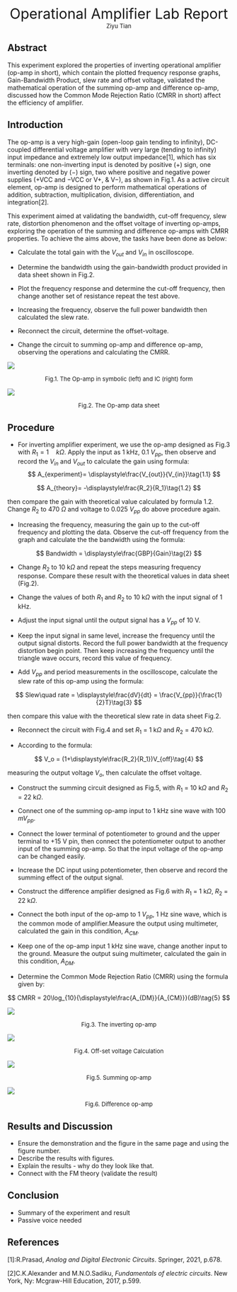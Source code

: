 <div align='center' ><font size ='6'>Operational Amplifier Lab Report</font> </div>

<div align='center' ><font size ='2'>Ziyu Tian</font> </div>

## Abstract 

This experiment explored the properties of inverting operational amplifier (op-amp in short), which contain the plotted frequency response graphs, Gain-Bandwidth Product, slew rate and offset voltage, validated the mathematical operation of the summing op-amp and difference op-amp, discussed how the Common Mode Rejection Ratio (CMRR in short) affect the efficiency of amplifier.

## Introduction 

The op-amp is a very high-gain (open-loop gain tending to infinity), DC-coupled differential voltage amplifier with very large (tending to infinity) input impedance and extremely low output impedance[1], which has six terminals: one non-inverting input is denoted by positive (+) sign, one inverting denoted by (−) sign, two where positive and negative power supplies (+VCC and −VCC or V+, & V−), as shown in Fig.1. As a active circuit element, op-amp is designed to perform mathematical operations of addition, subtraction, multiplication, division, differentiation, and integration[2].

This experiment aimed at validating the bandwidth, cut-off frequency, slew rate, distortion phenomenon and the offset voltage of inverting op-amps, exploring the operation of the summing and difference op-amps with CMRR properties. To achieve the aims above, the tasks have been done as below:

- Calculate the total gain with the $V_{out}$ and $V_{in}$ in oscilloscope.

- Determine the bandwidth using the gain-bandwidth product provided in data sheet shown in Fig.2.

- Plot the frequency response and determine the cut-off frequency, then change another set of resistance repeat the test above.

- Increasing the frequency, observe the full power bandwidth then calculated the slew rate.

- Reconnect the circuit, determine the offset-voltage.

- Change the circuit to summing op-amp and difference op-amp, observing the operations and calculating the CMRR.


![](image/2023-01-03-08-02-48.png)
<font size=2><center>Fig.1. The Op-amp in symbolic (left) and IC (right) form  </center></font>

![](image/2023-01-03-08-33-08.png)
<font size=2><center>Fig.2. The Op-amp data sheet </center></font>

## Procedure 

- For inverting amplifier experiment, we use the op-amp designed as Fig.3 with $R_1=1\quad k\Omega$. Apply the input as 1 kHz, 0.1 $V_{pp}$, then observe and record the $V_{in}$ and $V_{out}$ to calculate the gain using formula:
$$
A_{experiment}= \displaystyle\frac{V_{out}}{V_{in}}\tag{1.1}
$$

$$
A_{theory}= -\displaystyle\frac{R_2}{R_1}\tag{1.2}
$$

then compare the gain with theoretical value calculated by formula 1.2. Change $R_2$ to 470 $\Omega$ and voltage to 0.025 $V_{pp}$ do above procedure again.

- Increasing the frequency, measuring the gain up to the cut-off frequency and plotting the data. Observe the cut-off frequency from the graph and calculate the the bandwidth using the formula:

$$
Bandwidth = \displaystyle\frac{GBP}{Gain}\tag{2}
$$

- Change $R_2$ to 10 k$\Omega$ and repeat the steps measuring frequency response. Compare these result with the theoretical values in data sheet (Fig.2).

- Change the values of both $R_1$ and $R_2$ to 10 k$\Omega$ with the input signal of 1 kHz.

- Adjust the input signal until the output signal has a $V_{pp}$ of 10 V.

- Keep the input signal in same level, increase the frequency until the output signal distorts. Record the full power bandwidth at the frequency distortion begin point. Then keep increasing the frequency until the triangle wave occurs, record this value of frequency.

- Add $V_{pp}$ and period measurements in the oscilloscope, calculate the slew rate of this op-amp using the formula:

$$
Slew\quad rate = \displaystyle\frac{dV}{dt} = \frac{V_{pp}}{\frac{1}{2}T}\tag{3}
$$

then compare this value with the theoretical slew rate in data sheet Fig.2.

- Reconnect the circuit with Fig.4 and set $R_1$ = 1 k$\Omega$ and $R_2$ = 470 k$\Omega$. 

- According to the formula:

$$
V_o = (1+\displaystyle\frac{R_2}{R_1})V_{off}\tag{4}
$$

measuring the output voltage $V_o$, then calculate the offset voltage.

- Construct the summing circuit designed as Fig.5, with $R_1$ = 10 k$\Omega$ and $R_2$ = 22 k$\Omega$.

- Connect one of the summing op-amp input to 1 kHz sine wave with 100 $mV_{pp}$.

- Connect the lower terminal of potentiometer to ground and the upper terminal to +15 V pin, then connect the potentiometer output to another input of the summing op-amp. So that the input voltage of the op-amp can be changed easily.

- Increase the DC input using potentiometer, then observe and record the summing effect of the output signal.

- Construct the difference amplifier designed as Fig.6 with $R_1$ = 1 k$\Omega$, $R_2$ = 22 k$\Omega$.

- Connect the both input of the op-amp to 1 $V_{pp}$, 1 Hz sine wave, which is the common mode of amplifier.Measure the output using multimeter, calculated the gain in this condition, $A_{CM}$.

- Keep one of the op-amp input 1 kHz sine wave, change another input to the ground. Measure the output suing multimeter, calculated the gain in this condition, $A_{DM}$.

- Determine the Common Mode Rejection Ratio (CMRR) using the formula given by:

$$
CMRR = 20\log_{10}{\displaystyle\frac{A_{DM}}{A_{CM}}}(dB)\tag{5}
$$


![](image/2023-01-03-09-43-59.png)
<font size=2><center>Fig.3. The inverting op-amp </center></font>

![](image/2023-01-03-17-53-23.png)
<font size=2><center>Fig.4. Off-set voltage Calculation </center></font>

![](image/2023-01-03-18-08-47.png)
<font size=2><center>Fig.5. Summing op-amp </center></font>

![](image/2023-01-03-20-29-30.png)
<font size=2><center>Fig.6. Difference op-amp </center></font>


## Results and Discussion 

- Ensure the demonstration and the figure in the same page and using the figure number.
- Describe the results with figures.
- Explain the results - why do they look like that.
- Connect with the FM theory (validate the result)

## Conclusion

- Summary of the experiment and result
- Passive voice needed


## References 

[1]:R.Prasad, *Analog and Digital Electronic Circuits*. Springer, 2021, p.678.

[2]C.K.Alexander and M.N.O.Sadiku, *Fundamentals of electric circuits*. New York, Ny: Mcgraw-Hill Education, 2017, p.599.
‌
‌


